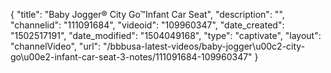 {
    "title": "Baby Jogger&reg; City Go&trade;Infant Car Seat",
    "description": "",
    "channelid": "111091684",
    "videoid": "109960347",
    "date_created": "1502517191",
    "date_modified": "1504049168",
    "type": "captivate",
    "layout": "channelVideo",
    "url": "\/bbbusa-latest-videos\/baby-jogger\u00c2-city-go\u00e2-infant-car-seat-3-notes\/111091684-109960347"
}
